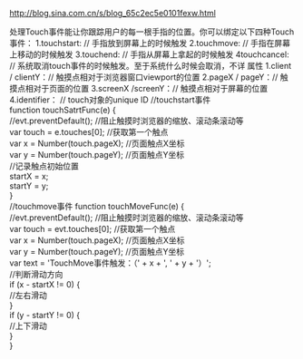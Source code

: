 http://blog.sina.com.cn/s/blog_65c2ec5e0101fexw.html

处理Touch事件能让你跟踪用户的每一根手指的位置。你可以绑定以下四种Touch事件：
    1.touchstart:  // 手指放到屏幕上的时候触发 
    2.touchmove:  // 手指在屏幕上移动的时候触发 
    3.touchend:  // 手指从屏幕上拿起的时候触发 
    4touchcancel:  // 系统取消touch事件的时候触发。至于系统什么时候会取消，不详
属性
    1.client / clientY：// 触摸点相对于浏览器窗口viewport的位置 
    2.pageX / pageY：// 触摸点相对于页面的位置 
    3.screenX /screenY：// 触摸点相对于屏幕的位置 
    4.identifier： // touch对象的unique ID 
//touchstart事件  
function touchSatrtFunc(e) {  
    //evt.preventDefault(); //阻止触摸时浏览器的缩放、滚动条滚动等  
    var touch = e.touches[0]; //获取第一个触点  
    var x = Number(touch.pageX); //页面触点X坐标  
    var y = Number(touch.pageY); //页面触点Y坐标  
    //记录触点初始位置  
    startX = x;  
    startY = y;  
}  
//touchmove事件 
function touchMoveFunc(e) {  
    //evt.preventDefault(); //阻止触摸时浏览器的缩放、滚动条滚动等  
    var touch = evt.touches[0]; //获取第一个触点  
    var x = Number(touch.pageX); //页面触点X坐标  
    var y = Number(touch.pageY); //页面触点Y坐标  
    var text = 'TouchMove事件触发：（' + x + ', ' + y + '）';  
    //判断滑动方向  
    if (x - startX != 0) {  
        //左右滑动  
    }  
    if (y - startY != 0) {  
        //上下滑动  
    }  
}  
